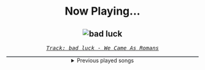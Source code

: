 <div align="center"> 
<h1>Now Playing...</h1>

![bad luck](https://i.scdn.co/image/ab67616d00001e0235b72025a19dd584f2df554d)
--
_<samp><a href="https://open.spotify.com/track/4l6m1x05ChXrZA7GEoQtO6">Track: bad luck - We Came As Romans</a></samp>_

<div style="border: 1px #4B5054 solid"></div>
<details>
  <summary>
    Previous played songs
  </summary>
  <table>
    <thead>
      <tr>
        <th>
          Artist
        </th>
        <th>
          Song
        </th>
        <th>
          Link
        </th>
      </tr>
    </thead>
    <tbody>
      <tr><td>We Came As Romans</td><td>bad luck</td><td><a href="https://open.spotify.com/track/4l6m1x05ChXrZA7GEoQtO6">https://open.spotify.com/track/4l6m1x05ChXrZA7GEoQtO6</a></td></tr><tr><td>Vicious Rain</td><td>Spitting Blood Again</td><td><a href="https://open.spotify.com/track/4IEV0SYnUEGqIrTqCPIO9O">https://open.spotify.com/track/4IEV0SYnUEGqIrTqCPIO9O</a></td></tr><tr><td>Kingdom Of Giants</td><td>Digital Hell</td><td><a href="https://open.spotify.com/track/4bqhilHNnWjhLX7IJXoXVA">https://open.spotify.com/track/4bqhilHNnWjhLX7IJXoXVA</a></td></tr><tr><td>Elwood Stray</td><td>Nevermind</td><td><a href="https://open.spotify.com/track/3n0d3RDGWhzCgP1qr6vrHW">https://open.spotify.com/track/3n0d3RDGWhzCgP1qr6vrHW</a></td></tr><tr><td>Abbie Falls</td><td>Hellbound</td><td><a href="https://open.spotify.com/track/1EvjAIURMs0sD4DZOQVEr2">https://open.spotify.com/track/1EvjAIURMs0sD4DZOQVEr2</a></td></tr><tr><td>Abbie Falls</td><td>Hellbound</td><td><a href="https://open.spotify.com/track/1EvjAIURMs0sD4DZOQVEr2">https://open.spotify.com/track/1EvjAIURMs0sD4DZOQVEr2</a></td></tr><tr><td>Fit For A King</td><td>Sentient</td><td><a href="https://open.spotify.com/track/0whCDRzjq8JbZwyoO2ypcJ">https://open.spotify.com/track/0whCDRzjq8JbZwyoO2ypcJ</a></td></tr><tr><td>Kingdom Of Giants</td><td>Tune me Out</td><td><a href="https://open.spotify.com/track/2O7Uwg7mxEFg5ledPd1fCl">https://open.spotify.com/track/2O7Uwg7mxEFg5ledPd1fCl</a></td></tr><tr><td>Currents</td><td>It Only Gets Darker</td><td><a href="https://open.spotify.com/track/1VRspIpapVgCmA3WwLbCd4">https://open.spotify.com/track/1VRspIpapVgCmA3WwLbCd4</a></td></tr><tr><td>We Came As Romans</td><td>culture wound</td><td><a href="https://open.spotify.com/track/2tmUTYMlTmkKKbwMTrNcJg">https://open.spotify.com/track/2tmUTYMlTmkKKbwMTrNcJg</a></td></tr><tr><td>Orbit Culture</td><td>Hydra</td><td><a href="https://open.spotify.com/track/5pGmChpQHFzKUzWCgY995z">https://open.spotify.com/track/5pGmChpQHFzKUzWCgY995z</a></td></tr><tr><td>Orbit Culture</td><td>The Tales of War</td><td><a href="https://open.spotify.com/track/0tuT3OYA95JrfcyZ79X55S">https://open.spotify.com/track/0tuT3OYA95JrfcyZ79X55S</a></td></tr><tr><td>Orbit Culture</td><td>Inside the Waves</td><td><a href="https://open.spotify.com/track/1RzH8aABCgJR8JL7Sdsmnm">https://open.spotify.com/track/1RzH8aABCgJR8JL7Sdsmnm</a></td></tr><tr><td>Orbit Culture</td><td>Bloodhound</td><td><a href="https://open.spotify.com/track/5ITUTmWTYZX7yAXqElVMrN">https://open.spotify.com/track/5ITUTmWTYZX7yAXqElVMrN</a></td></tr><tr><td>Orbit Culture</td><td>Inferna</td><td><a href="https://open.spotify.com/track/1G0DY4wXNzUOlj15GncBON">https://open.spotify.com/track/1G0DY4wXNzUOlj15GncBON</a></td></tr><tr><td>Utsu-P</td><td>The Berserk Gene (feat. 鏡音リン&鏡音レン)</td><td><a href="https://open.spotify.com/track/71DyUigc9sluoMvb245zjR">https://open.spotify.com/track/71DyUigc9sluoMvb245zjR</a></td></tr><tr><td>Of Mice & Men</td><td>Another Miracle</td><td><a href="https://open.spotify.com/track/5Y3hPT9upS62nApMxP2sr0">https://open.spotify.com/track/5Y3hPT9upS62nApMxP2sr0</a></td></tr><tr><td>The Plot In You</td><td>THE ONE YOU LOVED</td><td><a href="https://open.spotify.com/track/556JR8TWeOKA0OH9MJKb6B">https://open.spotify.com/track/556JR8TWeOKA0OH9MJKb6B</a></td></tr><tr><td>The Pretty Wild</td><td>PARADOX</td><td><a href="https://open.spotify.com/track/4KZUetMsBaYdvWcLQ3bF3x">https://open.spotify.com/track/4KZUetMsBaYdvWcLQ3bF3x</a></td></tr><tr><td>STARSET</td><td>BRAVE NEW WORLD</td><td><a href="https://open.spotify.com/track/7stpbtJzoBx1D38egFeT29">https://open.spotify.com/track/7stpbtJzoBx1D38egFeT29</a></td></tr>
    </tbody>
  </table>
</details>

</div>
